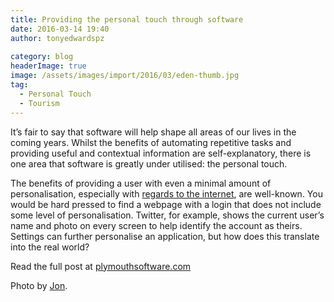 ```yaml
---
title: Providing the personal touch through software
date: 2016-03-14 19:40
author: tonyedwardspz
  
category: blog
headerImage: true
image: /assets/images/import/2016/03/eden-thumb.jpg
tag:
  - Personal Touch
  - Tourism
---
```

It’s fair to say that software will help shape all areas of our lives in the coming years. Whilst the benefits of automating repetitive tasks and providing useful and contextual information are self-explanatory, there is one area that software is greatly under utilised: the personal touch.

The benefits of providing a user with even a minimal amount of personalisation, especially with [regards to the internet](http://www.palgrave-journals.com/dbm/journal/v9/n2/abs/3240069a.html "Personalisation of the web"), are well-known. You would be hard pressed to find a webpage with a login that does not include some level of personalisation. Twitter, for example, shows the current user’s name and photo on every screen to help identify the account as theirs. Settings can further personalise an application, but how does this translate into the real world?

Read the full post at [plymouthsoftware.com](https://plymouthsoftware.com/articles/personalisation-through-software/ "Plymouth Software App Development")

Photo by [Jon](https://www.flickr.com/photos/56844661@N00/3576538520 "Eden Project Cornwall").
